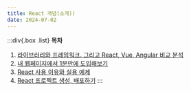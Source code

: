```yaml
---
title: React 개념(소개))
date: 2024-07-02
---
```


:::div{.box .list}
**목차**

1. [라이브러리와 프레임워크. 그리고 React, Vue, Angular 비교 분석](/basecamp-react/chapter01/01-1)
2. [내 웹페이지에서 1분만에 도입해보기](/basecamp-react/chapter01/01-2)
3. [React 사용 이유와 실용 예제](/basecamp-react/chapter01/01-3)
4. [React 프로젝트 생성, 배포하기](/basecamp-react/chapter01/01-4)
   :::
